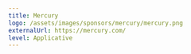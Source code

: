 ```yaml
---
title: Mercury
logo: /assets/images/sponsors/mercury/mercury.png
externalUrl: https://mercury.com/
level: Applicative
---
```

